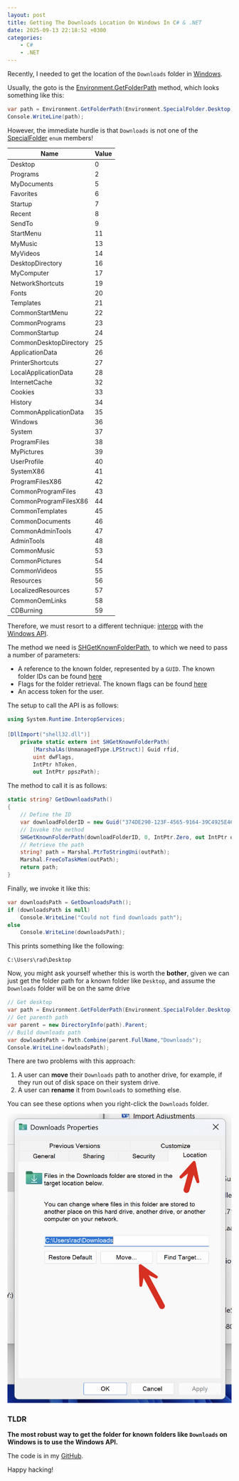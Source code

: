 ```yaml
---
layout: post
title: Getting The Downloads Location On Windows In C# & .NET
date: 2025-09-13 22:18:52 +0300
categories:
    - C#
    - .NET
---
```


Recently, I needed to get the location of the `Downloads` folder in [Windows](https://www.microsoft.com/en-us/windows).

Usually, the goto is the [Environment.GetFolderPath](https://learn.microsoft.com/en-us/dotnet/api/system.environment.getfolderpath?view=net-9.0) method, which looks something like this:

```c#
var path = Environment.GetFolderPath(Environment.SpecialFolder.Desktop);
Console.WriteLine(path);
```

However, the immediate hurdle is that `Downloads` is not one of the [SpecialFolder](https://learn.microsoft.com/en-us/dotnet/api/system.environment.specialfolder?view=net-9.0) `enum` members!

| Name                   | Value |
| ---------------------- | ----- |
| Desktop                | 0     |
| Programs               | 2     |
| MyDocuments            | 5     |
| Favorites              | 6     |
| Startup                | 7     |
| Recent                 | 8     |
| SendTo                 | 9     |
| StartMenu              | 11    |
| MyMusic                | 13    |
| MyVideos               | 14    |
| DesktopDirectory       | 16    |
| MyComputer             | 17    |
| NetworkShortcuts       | 19    |
| Fonts                  | 20    |
| Templates              | 21    |
| CommonStartMenu        | 22    |
| CommonPrograms         | 23    |
| CommonStartup          | 24    |
| CommonDesktopDirectory | 25    |
| ApplicationData        | 26    |
| PrinterShortcuts       | 27    |
| LocalApplicationData   | 28    |
| InternetCache          | 32    |
| Cookies                | 33    |
| History                | 34    |
| CommonApplicationData  | 35    |
| Windows                | 36    |
| System                 | 37    |
| ProgramFiles           | 38    |
| MyPictures             | 39    |
| UserProfile            | 40    |
| SystemX86              | 41    |
| ProgramFilesX86        | 42    |
| CommonProgramFiles     | 43    |
| CommonProgramFilesX86  | 44    |
| CommonTemplates        | 45    |
| CommonDocuments        | 46    |
| CommonAdminTools       | 47    |
| AdminTools             | 48    |
| CommonMusic            | 53    |
| CommonPictures         | 54    |
| CommonVideos           | 55    |
| Resources              | 56    |
| LocalizedResources     | 57    |
| CommonOemLinks         | 58    |
| CDBurning              | 59    |

Therefore, we must resort to a different technique: [interop](https://learn.microsoft.com/en-us/dotnet/csharp/advanced-topics/interop/) with the [Windows API](https://learn.microsoft.com/en-us/windows/win32/apiindex/windows-api-list).

The method we need is [SHGetKnownFolderPath](https://learn.microsoft.com/en-us/windows/win32/api/shlobj_core/nf-shlobj_core-shgetknownfolderpath), to which we need to pass a number of parameters:

- A reference to the known folder, represented by a `GUID`. The known folder IDs can be found [here](https://learn.microsoft.com/en-us/windows/win32/shell/knownfolderid)
- Flags for the folder retrieval. The known flags can be found [here](https://learn.microsoft.com/en-us/windows/win32/api/shlobj_core/ne-shlobj_core-known_folder_flag)
- An access token for the user.

The setup to call the API is as follows:

```c#
using System.Runtime.InteropServices;

[DllImport("shell32.dll")]
    private static extern int SHGetKnownFolderPath(
        [MarshalAs(UnmanagedType.LPStruct)] Guid rfid,
        uint dwFlags,
		IntPtr hToken,
		out IntPtr ppszPath);
```

The method to call it is as follows:

```c#
static string? GetDownloadsPath()
{
    // Define the ID
    var downloadFolderID = new Guid("374DE290-123F-4565-9164-39C4925E467B");
    // Invoke the method 
    SHGetKnownFolderPath(downloadFolderID, 0, IntPtr.Zero, out IntPtr outPath);
    // Retrieve the path
    string? path = Marshal.PtrToStringUni(outPath);
    Marshal.FreeCoTaskMem(outPath);
    return path;
}
```

Finally, we invoke it like this:

```c#
var downloadsPath = GetDownloadsPath();
if (downloadsPath is null)
    Console.WriteLine("Could not find downloads path");
else
    Console.WriteLine(downloadsPath);
```

This prints something like the following:

```plaintext
C:\Users\rad\Desktop
```

Now, you might ask yourself whether this is worth the **bother**, given we can just get the folder path for a known folder like `Desktop`, and assume the `Downloads` folder will be on the same drive

```c#
// Get desktop
var path = Environment.GetFolderPath(Environment.SpecialFolder.Desktop);
// Get parenth path
var parent = new DirectoryInfo(path).Parent;
// Build downloads path
var dowloadsPath = Path.Combine(parent.FullName,"Downloads");
Console.WriteLine(dowloadsPath);
```

There are two problems with this approach:

1. A user can **move** their `Downloads` path to another drive, for example, if they run out of disk space on their system drive.
2. A user can **rename** it from `Downloads` to something else.

You can see these options when you right-click the `Downloads` folder.

![Downloads](../images/2025/09/Downloads.png)

### TLDR

**The most robust way to get the folder for known folders like `Downloads` on Windows is to use the Windows API.**

The code is in my [GitHub](https://github.com/conradakunga/BlogCode/tree/master/2025-09-13%20-%20KnownFoldersWindows).

Happy hacking!
